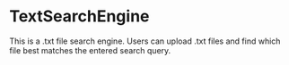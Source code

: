 # TextSearchEngine
  This is a .txt file search engine. Users can upload .txt files and find which file best matches the entered search query.
